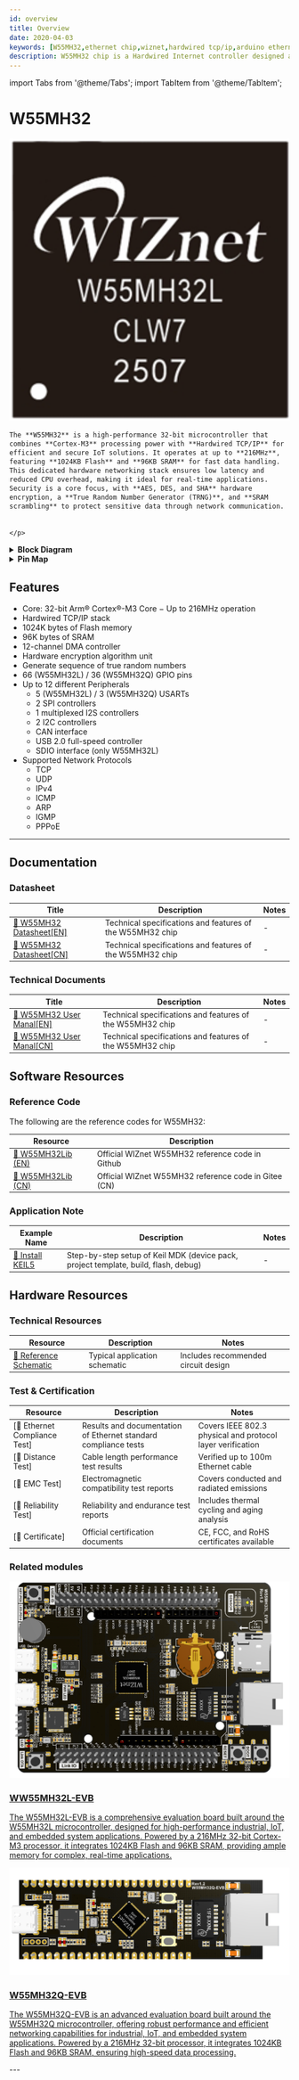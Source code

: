```yaml
---
id: overview
title: Overview
date: 2020-04-03
keywords: [W55MH32,ethernet chip,wiznet,hardwired tcp/ip,arduino ethernet,pico ethernet]
description: W55MH32 chip is a Hardwired Internet controller designed as a full hardwired TCP/IP stack with WIZnet technology
---
```

import Tabs from '@theme/Tabs';
import TabItem from '@theme/TabItem';

# W55MH32
<div className="main_intro"> 
  <div className="main_intro_image">
    <img src="/img/products/W55MH32/W55MH32L.png" width="550" />
  </div>
  <div className="w5500-text">
    <p>

    The **W55MH32** is a high-performance 32-bit microcontroller that combines **Cortex-M3** processing power with **Hardwired TCP/IP** for efficient and secure IoT solutions. It operates at up to **216MHz**, featuring **1024KB Flash** and **96KB SRAM** for fast data handling. This dedicated hardware networking stack ensures low latency and reduced CPU overhead, making it ideal for real-time applications. Security is a core focus, with **AES, DES, and SHA** hardware encryption, a **True Random Number Generator (TRNG)**, and **SRAM scrambling** to protect sensitive data through network communication.


    </p>
  </div>
</div>

<details>
<summary><b>Block Diagram</b></summary> 

![Block diagram](\img\products\W55MH32\Block_Diagram.png)

</details>

<details>
<summary><b>Pin Map</b></summary> 
<img src="/assets/images/W55MH32L_Pin_assignment-b382cf3b2d3217054a0af58f0f633f06.png" alt="W55MH32_Pin_Map" width="500"/>


</details>


## Features

- Core: 32-bit Arm® Cortex®-M3 Core  − Up to 216MHz operation  
- Hardwired TCP/IP stack
- 1024K bytes of Flash memory  
- 96K bytes of SRAM
- 12-channel DMA controller
- Hardware encryption algorithm unit 
- Generate sequence of true random  numbers
- 66 (W55MH32L) /  36 (W55MH32Q) GPIO pins
- Up to 12 different Peripherals
  - 5 (W55MH32L) / 3 (W55MH32Q) USARTs
  - 2 SPI controllers
  - 1 multiplexed I2S controllers
  - 2 I2C controllers
  - CAN interface
  - USB 2.0 full-speed controller
  - SDIO interface (only W55MH32L) 
- Supported Network Protocols
  - TCP
  - UDP
  - IPv4
  - ICMP
  - ARP
  - IGMP
  - PPPoE
-----

## Documentation

### Datasheet

| **Title** | **Description** | **Notes** |
| --------- | --------------- | --------- |
| [📄 W55MH32 Datasheet[EN]](/img/products/W55MH32/W55MH32_Datasheet_V1.0.0_EN.pdf) | Technical specifications and features of the W55MH32 chip | - |
| [📄 W55MH32 Datasheet[CN]](/img/products/W55MH32/W55MH32_Datasheet_V1.0.0_CN.pdf) | Technical specifications and features of the W55MH32 chip | - |

### Technical Documents

| **Title** | **Description** | **Notes** |
| --------- | --------------- | --------- |
| [📄 W55MH32 User Manal[EN]](/img/products/W55MH32/W55MH32_User_Manual_V1.0.0_EN.pdf) | Technical specifications and features of the W55MH32 chip | - |
| [📄 W55MH32 User Manal[CN]](/img/products/W55MH32/W55MH32_User_manual_V1.0.0_CN.pdf) | Technical specifications and features of the W55MH32 chip | - |


## Software Resources
<Tabs groupId="software" queryString >
<TabItem value="driver" label="Driver" >

### Reference Code
The following are the reference codes for W55MH32:

| **Resource**                                                 | **Description**                                      |
| ------------------------------------------------------------ | ---------------------------------------------------- |
| [🔗 W55MH32Lib (EN)](https://github.com/Wiznet/W55MH32-Reference-code) | Official WIZnet W55MH32 reference code in Github     |
| [🔗 W55MH32Lib (CN)](https://gitee.com/wiznet-hk/W55MH32_reference_code/tree/master) | Official WIZnet W55MH32 reference code in Gitee (CN) |

  </TabItem>

  <TabItem value="appnote" label="Application Note" >

### Application Note
| **Example Name** | **Description** | **Notes** |
|------------------|-----------------|-----------|
| [🔗 Install KEIL5](https://docs.wiznet.io/Product/iMCU/W55MH32/install_keil) | Step-by-step setup of Keil MDK (device pack, project template, build, flash, debug) | - |
   </TabItem>
</Tabs>

## Hardware Resources

### Technical Resources

| **Resource**           | **Description**                | **Notes**                           |
|------------------------|--------------------------------|-------------------------------------|
| [🔗 Reference Schematic](/img/products/W55MH32/W55MH32L_ref_Rev1.0_20250714.pdf)    | Typical application schematic        | Includes recommended circuit design |


### Test & Certification 

| **Resource**                | **Description**                        | **Notes**                      |
|-----------------------------|----------------------------------------|-------------------------------|
| [🔗 Ethernet Compliance Test] | Results and documentation of Ethernet standard compliance tests | Covers IEEE 802.3 physical and protocol layer verification |
| [🔗 Distance Test]              | Cable length performance test results      | Verified up to 100m Ethernet cable |
| [🔗 EMC Test]                   | Electromagnetic compatibility test reports | Covers conducted and radiated emissions |
| [🔗 Reliability Test]           | Reliability and endurance test reports     | Includes thermal cycling and aging analysis |
| [🔗 Certificate]                | Official certification documents           | CE, FCC, and RoHS certificates available |

<Tabs groupId="module" queryString>
<TabItem value="evb" label="Evaluation Boards & Related modules" default>

### Related modules

  <div className="link-card">
  <a
    href="/Product/iMCU/W55MH32/W55MH32L-evb"
    target="_blank"
    rel="noopener noreferrer"
    className="link-card-content"
  >
    <img src="/img/products/W55MH32/W55MH32L-EVB_HD.png" alt="W55MH32L-EVB_HD" />
    <div>
      <h3>WW55MH32L-EVB</h3>
      <p>
The W55MH32L-EVB is a comprehensive evaluation board built around the W55MH32L microcontroller, designed for high-performance industrial, IoT, and embedded system applications. Powered by a 216MHz 32-bit Cortex-M3 processor, it integrates 1024KB Flash and 96KB SRAM, providing ample memory for complex, real-time applications.
      </p>
    </div>
  </a>
  </div>

  <div className="link-card">
  <a
    href="/Product/iMCU/W55MH32/W55MH32Q-evb"
    target="_blank"
    rel="noopener noreferrer"
    className="link-card-content"
  >
    <img src="/img/products/W55MH32/W55MH32Q-EVB_HD.png" alt="W55MH32Q-EVB_HD" />
    <div>
      <h3>W55MH32Q-EVB</h3>
      <p>
The W55MH32Q-EVB is an advanced evaluation board built around the W55MH32Q microcontroller, offering robust performance and efficient networking capabilities for industrial, IoT, and embedded system applications. Powered by a 216MHz 32-bit processor, it integrates 1024KB Flash and 96KB SRAM, ensuring high-speed data processing. 
      </p>
    </div>
  </a>
  </div>

  </TabItem>

</Tabs>
---



[link-W55MH32L-EVB]: https://docs.wiznet.io/Product/iMCU/W55MH32/W55MH32L-evb
[link-W55MH32Q-EVB]: https://docs.wiznet.io/Product/iMCU/W55MH32/W55MH32L-evb
[link-W5100S-vs-W5100-Comparison-Sheet]: https://docs.wiznet.io/img/products/w5100s/application/w5100svsw5100_cs_v110e.pdf
[link-rp2040]: https://www.raspberrypi.org/products/rp2040/
[link-rp2350]: https://www.raspberrypi.com/products/rp2350/
[link-w5100s]: https://docs.wiznet.io/Product/iEthernet/W5100S/overview
[link-w5500]: https://docs.wiznet.io/Product/iEthernet/W5500/overview
[link-w6100]: https://docs.wiznet.io/Product/iEthernet/W6100/overview
[link-w6300]: https://docs.wiznet.io/Product/iEthernet/W6300/overview
[link-wiznet_ethernet_chips]: https://docs.wiznet.io/Product/iEthernet#product-family
[link-w55rp20-evb-pico]: https://docs.wiznet.io/Product/iMCU/W55RP20/w55rp20-evb-pico
[link-raspberry_pi_pico]: https://www.raspberrypi.com/products/raspberry-pi-pico/
[link-wiznet_ethernet_hat]: https://docs.wiznet.io/Product/Open-Source-Hardware/wiznet_ethernet_hat
[link-w5100s-evb-pico]: https://docs.wiznet.io/Product/iEthernet/W5100S/w5100s-evb-pico
[link-w5500-evb-pico]: https://docs.wiznet.io/Product/iEthernet/W5500/w5500-evb-pico
[link-w6100-evb-pico]: https://docs.wiznet.io/Product/iEthernet/W6100/w6100-evb-pico
[link-w6300-evb-pico]: https://docs.wiznet.io/Product/iEthernet/W6300/w6300-evb-pico
[link-w5500-evb-pico2]: https://docs.wiznet.io/Product/iEthernet/W5500/w5500-evb-pico2
[link-w5100s-evb-pico2]: https://docs.wiznet.io/Product/iEthernet/W5100S/w5100s-evb-pico2